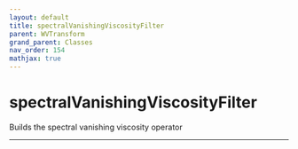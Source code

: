 ```yaml
---
layout: default
title: spectralVanishingViscosityFilter
parent: WVTransform
grand_parent: Classes
nav_order: 154
mathjax: true
---
```


#  spectralVanishingViscosityFilter

Builds the spectral vanishing viscosity operator


---

